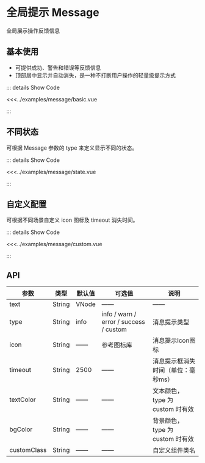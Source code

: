 # 全局提示 Message

全局展示操作反馈信息

## 基本使用

- 可提供成功、警告和错误等反馈信息
- 顶部居中显示并自动消失，是一种不打断用户操作的轻量级提示方式

<message-basic />

::: details Show Code

<<<../examples/message/basic.vue

:::

## 不同状态

可根据 Message 参数的 type 来定义显示不同的状态。

<message-state />

::: details Show Code

<<<../examples/message/state.vue

:::

## 自定义配置

可根据不同场景自定义 icon 图标及 timeout 消失时间。

<message-custom />

::: details Show Code

<<<../examples/message/custom.vue

:::

## API

参数 | 类型 | 默认值 | 可选值 | 说明
| --- | --- | --- | --- | --- |
text	|	String|VNode	|	——	|	——	|	消息提示文本内容
type	|	String	|	info	|	info / warn / error / success / custom	|	消息提示类型
icon	|	String	|	——	|	参考图标库	|	消息提示Icon图标
timeout	|	String	|	2500	|	——	|	消息提示框消失时间（单位：毫秒ms）
textColor	|	String	|	——	|	——	|	文本颜色，type 为 custom 时有效
bgColor	|	String	|	——	|	——	|	背景颜色，type 为 custom 时有效
customClass	|	String	|	——	|	——	|	自定义组件类名